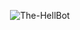 <p align="center">
  <img src="https://telegra.ph/file/1f4e30994f79f7b69e120.jpg" alt="The-HellBot">
</p>
<h1 align="center">




